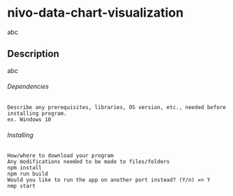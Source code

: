 

# nivo-data-chart-visualization
abc
## Description
abc
###### Dependencies
    Describe any prerequisites, libraries, OS version, etc., needed before installing program.
    ex. Windows 10
###### Installing
    How/where to download your program
    Any modifications needed to be made to files/folders
    npm install
    npm run build
    Would you like to run the app on another port instead? (Y/n) => Y
    nmp start 
